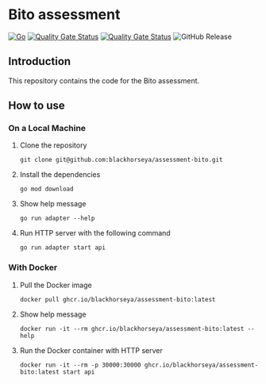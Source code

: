 # Bito assessment

[![Go](https://github.com/blackhorseya/assessment-bito/actions/workflows/go.yaml/badge.svg)](https://github.com/blackhorseya/assessment-bito/actions/workflows/go.yaml)
[![Quality Gate Status](https://sonarcloud.io/api/project_badges/measure?project=blackhorseya_assessment-bito&metric=alert_status)](https://sonarcloud.io/summary/new_code?id=blackhorseya_assessment-bito)
[![Quality Gate Status](https://sonarcloud.io/api/project_badges/measure?project=blackhorseya_assessment-bito&metric=alert_status)](https://sonarcloud.io/summary/new_code?id=blackhorseya_assessment-bito)
![GitHub Release](https://img.shields.io/github/v/release/blackhorseya/assessment-bito)

## Introduction

This repository contains the code for the Bito assessment.

## How to use

### On a Local Machine

1. Clone the repository

    ```shell
    git clone git@github.com:blackhorseya/assessment-bito.git
    ```

2. Install the dependencies

    ```shell
    go mod download
    ```

3. Show help message

    ```shell
    go run adapter --help
    ```

4. Run HTTP server with the following command

    ```shell
    go run adapter start api
    ```

### With Docker

1. Pull the Docker image

    ```shell
    docker pull ghcr.io/blackhorseya/assessment-bito:latest
    ```

2. Show help message

    ```shell
    docker run -it --rm ghcr.io/blackhorseya/assessment-bito:latest --help
    ```

3. Run the Docker container with HTTP server

   ```shell
   docker run -it --rm -p 30000:30000 ghcr.io/blackhorseya/assessment-bito:latest start api
   ```
